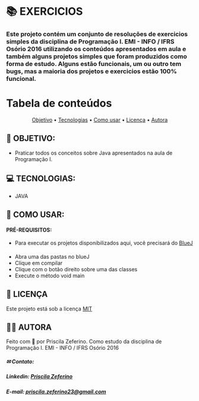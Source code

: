 # 📚 EXERCICIOS


### Este projeto contém um conjunto de resoluções de exercicios simples da disciplina de Programação I. EMI - INFO / IFRS Osório 2016 utilizando os conteúdos apresentados em aula e também alguns projetos simples que foram produzidos como forma de estudo. Alguns estão funcionais, um ou outro tem bugs, mas a maioria dos projetos e exercicios estão  100% funcional. 

Tabela de conteúdos
=================

<p align="center">
 <a href="#-objetivo">Objetivo</a> •
 <a href="#-tecnologias">Tecnologias</a> • 
 <a href="#-como-usar">Como usar</a> • 
 <a href="#-licença">Licença</a> • 
 <a href="#-autora">Autora</a>

</p>

## 🚀 OBJETIVO: 
 
 - Praticar todos os conceitos sobre Java apresentados na aula de Programação I.

## 💻 TECNOLOGIAS:
 
 - JAVA

## 📢 COMO USAR:

#### PRÉ-REQUISITOS: 
  
  - Para executar os projetos disponibilizados aqui, você precisará do <a href="https://www.bluej.org/">BlueJ</a>

####
  
  - Abra uma das pastas no blueJ
  - Clique em compilar
  - Clique com o botão direito sobre uma das classes
  - Execute o método void main
  
## 📃 LICENÇA
Este projeto está sob a licença <a href="https://github.com/PriscilaZeferino/Proffy/blob/master/LICENSE">MIT</a>

## 👧🏻 AUTORA

Feito com 🧡 por Priscila Zeferino.
Como estudo da disciplina de Programação I. EMI - INFO / IFRS Osório 2016 
 
##### ✉ Contato:

##### Linkedin: <a href="https://www.linkedin.com/in/priscila-zeferino-594b5b175/"> Priscila Zeferino</a>
##### E-mail: priscila.zeferino23@gmail.com
